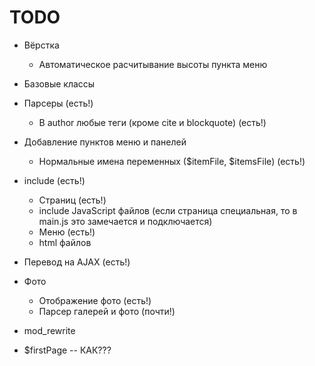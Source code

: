 TODO
====
  * Вёрстка
    * Автоматическое расчитывание высоты пункта меню
  * Базовые классы
  * Парсеры (есть!)
    * В author любые теги (кроме cite и blockquote) (есть!)
  * Добавление пунктов меню и панелей
    * Нормальные имена переменных ($itemFile, $itemsFile) (есть!)
  * include (есть!)
    * Cтраниц (есть!)
    * include JavaScript файлов (если страница специальная, то в main.js это замечается и подключается)
    * Меню (есть!)
    * html файлов
  * Перевод на AJAX (есть!)
  * Фото
    * Отображение фото  (есть!)
    * Парсер галерей и фото (почти!)
  * mod_rewrite


 * $firstPage -- КАК???